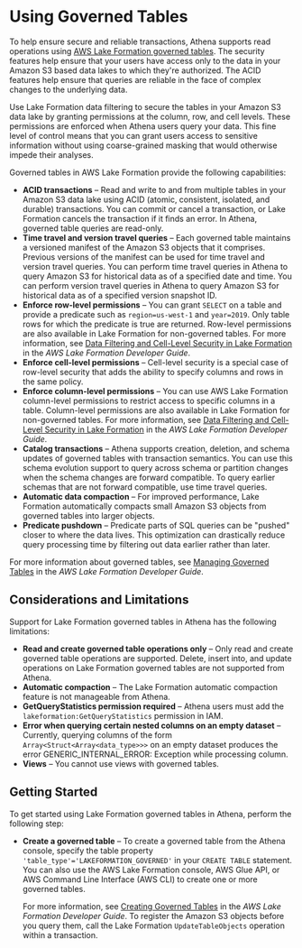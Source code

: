# Using Governed Tables<a name="lf-governed-tables"></a>

To help ensure secure and reliable transactions, Athena supports read operations using [AWS Lake Formation governed tables](https://docs.aws.amazon.com/lake-formation/latest/dg/governed-tables-main.html)\. The security features help ensure that your users have access only to the data in your Amazon S3 based data lakes to which they're authorized\. The ACID features help ensure that queries are reliable in the face of complex changes to the underlying data\.

Use Lake Formation data filtering to secure the tables in your Amazon S3 data lake by granting permissions at the column, row, and cell levels\. These permissions are enforced when Athena users query your data\. This fine level of control means that you can grant users access to sensitive information without using coarse\-grained masking that would otherwise impede their analyses\.

Governed tables in AWS Lake Formation provide the following capabilities:
+ **ACID transactions** – Read and write to and from multiple tables in your Amazon S3 data lake using ACID \(atomic, consistent, isolated, and durable\) transactions\. You can commit or cancel a transaction, or Lake Formation cancels the transaction if it finds an error\. In Athena, governed table queries are read\-only\.
+ **Time travel and version travel queries** – Each governed table maintains a versioned manifest of the Amazon S3 objects that it comprises\. Previous versions of the manifest can be used for time travel and version travel queries\. You can perform time travel queries in Athena to query Amazon S3 for historical data as of a specified date and time\. You can perform version travel queries in Athena to query Amazon S3 for historical data as of a specified version snapshot ID\.
+ **Enforce row\-level permissions** – You can grant `SELECT` on a table and provide a predicate such as `region=us-west-1` and `year=2019`\. Only table rows for which the predicate is true are returned\. Row\-level permissions are also available in Lake Formation for non\-governed tables\. For more information, see [Data Filtering and Cell\-Level Security in Lake Formation](https://docs.aws.amazon.com/lake-formation/latest/dg/data-filtering.html) in the *AWS Lake Formation Developer Guide*\.
+ **Enforce cell\-level permissions** – Cell\-level security is a special case of row\-level security that adds the ability to specify columns and rows in the same policy\.
+ **Enforce column\-level permissions** – You can use AWS Lake Formation column\-level permissions to restrict access to specific columns in a table\. Column\-level permissions are also available in Lake Formation for non\-governed tables\. For more information, see [Data Filtering and Cell\-Level Security in Lake Formation](https://docs.aws.amazon.com/lake-formation/latest/dg/data-filtering.html) in the *AWS Lake Formation Developer Guide*\.
+ **Catalog transactions** – Athena supports creation, deletion, and schema updates of governed tables with transaction semantics\. You can use this schema evolution support to query across schema or partition changes when the schema changes are forward compatible\. To query earlier schemas that are not forward compatible, use time travel queries\. 
+ **Automatic data compaction** – For improved performance, Lake Formation automatically compacts small Amazon S3 objects from governed tables into larger objects\.
+ **Predicate pushdown** – Predicate parts of SQL queries can be "pushed" closer to where the data lives\. This optimization can drastically reduce query processing time by filtering out data earlier rather than later\. 

For more information about governed tables, see [Managing Governed Tables](https://docs.aws.amazon.com/lake-formation/latest/dg/governed-tables-main.html) in the *AWS Lake Formation Developer Guide*\.

## Considerations and Limitations<a name="lf-governed-tables-considerations-and-limitations"></a>

Support for Lake Formation governed tables in Athena has the following limitations:
+ **Read and create governed table operations only** – Only read and create governed table operations are supported\. Delete, insert into, and update operations on Lake Formation governed tables are not supported from Athena\.
+  **Automatic compaction** – The Lake Formation automatic compaction feature is not manageable from Athena\. 
+ **GetQueryStatistics permission required** – Athena users must add the `lakeformation:GetQueryStatistics` permission in IAM\.
+ **Error when querying certain nested columns on an empty dataset** – Currently, querying columns of the form `Array<Struct<Array<data_type>>>` on an empty dataset produces the error GENERIC\_INTERNAL\_ERROR: Exception while processing column\.
+ **Views** – You cannot use views with governed tables\.

## Getting Started<a name="lf-governed-tables-getting-started"></a>

To get started using Lake Formation governed tables in Athena, perform the following step:
+ **Create a governed table** – To create a governed table from the Athena console, specify the table property `'table_type'='LAKEFORMATION_GOVERNED'` in your `CREATE TABLE` statement\. You can also use the AWS Lake Formation console, AWS Glue API, or AWS Command Line Interface \(AWS CLI\) to create one or more governed tables\.

  For more information, see [Creating Governed Tables](https://docs.aws.amazon.com/lake-formation/latest/dg/create-gov-table.html) in the *AWS Lake Formation Developer Guide*\. To register the Amazon S3 objects before you query them, call the Lake Formation `UpdateTableObjects` operation within a transaction\.